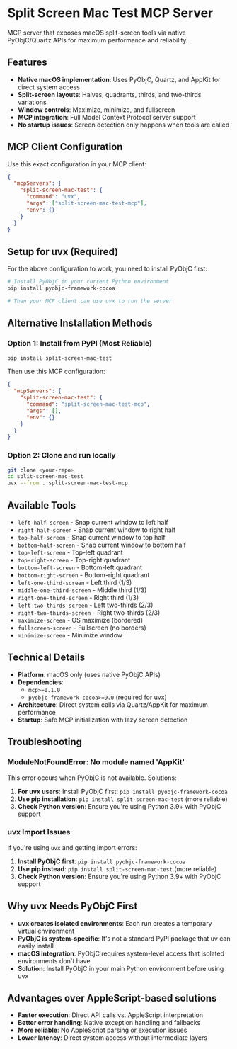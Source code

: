 # Split Screen Mac Test MCP Server

MCP server that exposes macOS split-screen tools via native PyObjC/Quartz APIs for maximum performance and reliability.

## Features

- **Native macOS implementation**: Uses PyObjC, Quartz, and AppKit for direct system access
- **Split-screen layouts**: Halves, quadrants, thirds, and two-thirds variations
- **Window controls**: Maximize, minimize, and fullscreen
- **MCP integration**: Full Model Context Protocol server support
- **No startup issues**: Screen detection only happens when tools are called

## MCP Client Configuration

Use this exact configuration in your MCP client:

```json
{
  "mcpServers": {
    "split-screen-mac-test": {
      "command": "uvx",
      "args": ["split-screen-mac-test-mcp"],
      "env": {}
    }
  }
}
```

## Setup for uvx (Required)

For the above configuration to work, you need to install PyObjC first:

```bash
# Install PyObjC in your current Python environment
pip install pyobjc-framework-cocoa

# Then your MCP client can use uvx to run the server
```

## Alternative Installation Methods

### Option 1: Install from PyPI (Most Reliable)
```bash
pip install split-screen-mac-test
```

Then use this MCP configuration:
```json
{
  "mcpServers": {
    "split-screen-mac-test": {
      "command": "split-screen-mac-test-mcp",
      "args": [],
      "env": {}
    }
  }
}
```

### Option 2: Clone and run locally
```bash
git clone <your-repo>
cd split-screen-mac-test
uvx --from . split-screen-mac-test-mcp
```

## Available Tools

- `left-half-screen` - Snap current window to left half
- `right-half-screen` - Snap current window to right half
- `top-half-screen` - Snap current window to top half
- `bottom-half-screen` - Snap current window to bottom half
- `top-left-screen` - Top-left quadrant
- `top-right-screen` - Top-right quadrant
- `bottom-left-screen` - Bottom-left quadrant
- `bottom-right-screen` - Bottom-right quadrant
- `left-one-third-screen` - Left third (1/3)
- `middle-one-third-screen` - Middle third (1/3)
- `right-one-third-screen` - Right third (1/3)
- `left-two-thirds-screen` - Left two-thirds (2/3)
- `right-two-thirds-screen` - Right two-thirds (2/3)
- `maximize-screen` - OS maximize (bordered)
- `fullscreen-screen` - Fullscreen (no borders)
- `minimize-screen` - Minimize window

## Technical Details

- **Platform**: macOS only (uses native PyObjC APIs)
- **Dependencies**: 
  - `mcp>=0.1.0`
  - `pyobjc-framework-cocoa>=9.0` (required for uvx)
- **Architecture**: Direct system calls via Quartz/AppKit for maximum performance
- **Startup**: Safe MCP initialization with lazy screen detection

## Troubleshooting

### ModuleNotFoundError: No module named 'AppKit'
This error occurs when PyObjC is not available. Solutions:

1. **For uvx users**: Install PyObjC first: `pip install pyobjc-framework-cocoa`
2. **Use pip installation**: `pip install split-screen-mac-test` (more reliable)
3. **Check Python version**: Ensure you're using Python 3.9+ with PyObjC support

### uvx Import Issues
If you're using `uvx` and getting import errors:

1. **Install PyObjC first**: `pip install pyobjc-framework-cocoa`
2. **Use pip instead**: `pip install split-screen-mac-test` (more reliable)
3. **Check Python version**: Ensure you're using Python 3.9+ with PyObjC support

## Why uvx Needs PyObjC First

- **uvx creates isolated environments**: Each run creates a temporary virtual environment
- **PyObjC is system-specific**: It's not a standard PyPI package that uv can easily install
- **macOS integration**: PyObjC requires system-level access that isolated environments don't have
- **Solution**: Install PyObjC in your main Python environment before using uvx

## Advantages over AppleScript-based solutions

- **Faster execution**: Direct API calls vs. AppleScript interpretation
- **Better error handling**: Native exception handling and fallbacks
- **More reliable**: No AppleScript parsing or execution issues
- **Lower latency**: Direct system access without intermediate layers
